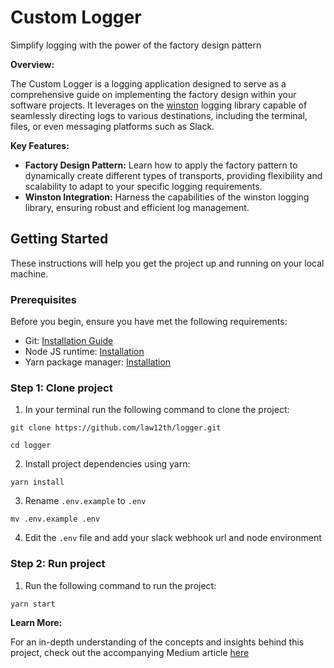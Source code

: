 # Custom Logger

Simplify logging with the power of the factory design pattern

**Overview:**

The Custom Logger is a logging application designed to serve as a comprehensive guide on implementing the factory design within your software projects. It leverages on the [winston](https://github.com/winstonjs/winston) logging library capable of seamlessly directing logs to various destinations, including the terminal, files, or even messaging platforms such as Slack.

**Key Features:**

- **Factory Design Pattern:** Learn how to apply the factory pattern to dynamically create different types of transports, providing flexibility and scalability to adapt to your specific logging requirements.
- **Winston Integration:** Harness the capabilities of the winston logging library, ensuring robust and efficient log management.

## Getting Started

These instructions will help you get the project up and running on your local machine.

### Prerequisites

Before you begin, ensure you have met the following requirements:

- Git: [Installation Guide](https://git-scm.com/book/en/v2/Getting-Started-Installing-Git)
- Node JS runtime: [Installation](https://nodejs.org/en/)
- Yarn package manager: [Installation](https://classic.yarnpkg.com/lang/en/docs/install/#windows-stable)

### Step 1: Clone project

1. In your terminal run the following command to clone the project:

```
git clone https://github.com/law12th/logger.git

cd logger
```

2. Install project dependencies using yarn:

```
yarn install
```

3. Rename `.env.example` to `.env`

```
mv .env.example .env
```

4. Edit the `.env` file and add your slack webhook url and node environment

### Step 2: Run project

1. Run the following command to run the project:

```
yarn start
```

**Learn More:**

For an in-depth understanding of the concepts and insights behind this project, check out the accompanying Medium article [here](https://www.medium.com)
